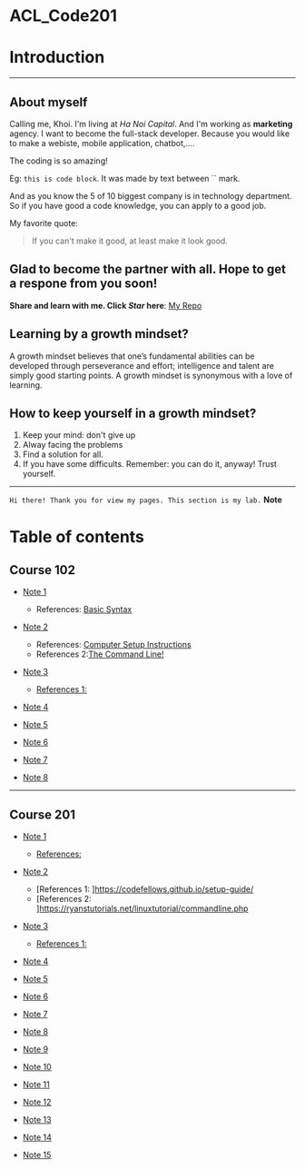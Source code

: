 # ACL_Code201
# Introduction
----------------------------------

## About myself
Calling me, Khoi. I'm living at *Ha Noi Capital*. And I'm working as **marketing** agency. I want to become the full-stack developer. Because you would like to make a webiste, mobile application, chatbot,.... 

The coding is so amazing!

Eg: `this is code block`. It was made by text between `` mark.  

And as you know the 5 of 10 biggest company is in technology department. So if you have good a code knowledge, you can apply to a good job.

My favorite quote:
> If you can't make it good, at least make it look good.

__Glad to become the partner with all__. Hope to get a respone from you soon! 
-----------------------------------

**Share and learn with me. Click _Star_ here**: [My Repo](https://github.com/khoinguyenminh)

## Learning by a growth mindset?
A growth mindset believes that one’s fundamental abilities can be developed through perseverance and effort; intelligence and talent are simply good starting points. A growth mindset is synonymous with a love of learning.
## How to keep yourself in a growth mindset?
1. Keep your mind: don't give up
2. Alway facing the problems
3. Find a solution for all.
4. If you have some difficults. Remember: you can do it, anyway! Trust yourself.

--------------------------------------------------
`Hi there! Thank you for view my pages. This section is my lab.`
**Note**
# Table of contents
## Course 102
* [Note 1]()
    * References: [Basic Syntax](https://www.markdownguide.org/basic-syntax/)

* [Note 2]()
    * References: [Computer Setup Instructions](https://codefellows.github.io/setup-guide/)
    * References 2:[The Command Line!](https://ryanstutorials.net/linuxtutorial/commandline.php)

* [Note 3]() 
    * [References 1: ](https://blog.udemy.com/git-tutorial-a-comprehensive-guide/)

* [Note 4]()
* [Note 5]()
* [Note 6]()
* [Note 7]()
* [Note 8]()

----------------------------------------------------
## Course 201
* [Note 1]()
    * [References: ](https://www.markdownguide.org/basic-syntax/)

* [Note 2]()
    * [References 1: ]https://codefellows.github.io/setup-guide/
    * [References 2: ]https://ryanstutorials.net/linuxtutorial/commandline.php

* [Note 3]()
    * [References 1: ](https://blog.udemy.com/git-tutorial-a-comprehensive-guide/)

* [Note 4]()
* [Note 5]()
* [Note 6]()
* [Note 7]()
* [Note 8]()
* [Note 9]()
* [Note 10]()
* [Note 11]()
* [Note 12]()
* [Note 13]()
* [Note 14]()
* [Note 15]()

